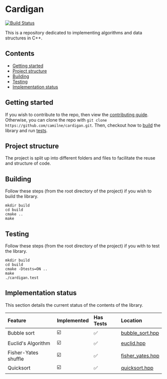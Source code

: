 # Cardigan

[![Build Status](https://travis-ci.org/camilne/cardigan.svg?branch=master)](https://travis-ci.org/camilne/cardigan)

This is a repository dedicated to implementing algorithms and data structures in
C++.

## Contents

* [Getting started](#getting-started)
* [Project structure](#project-structure)
* [Building](#building)
* [Testing](#testing)
* [Implementation status](#implementation-status)

## Getting started

If you wish to contribute to the repo, then view the
[contributing guide][contrib-guide]. Otherwise, you can clone the repo with
`git clone https://github.com/camilne/cardigan.git`. Then, checkout how to
[build](#building) the library and run [tests](#testing).

## Project structure

The project is split up into different folders and files to facilitate the reuse
and structure of code.

## Building

Follow these steps (from the root directory of the project) if you wish to build
the library.
```
mkdir build
cd build
cmake ..
make
```

## Testing

Follow these steps (from the root directory of the project) if you with to test the library.
```
mkdir build
cd build
cmake -Dtests=ON ..
make
./cardigan.test
```

## Implementation status

This section details the current status of the contents of the library.

| Feature              | Implemented             | Has Tests          | Location                                             |
| :-------------       | :-------------          | :-------------     | :-------------                                       |
| Bubble sort          | :ballot_box_with_check: | :white_check_mark: | [bubble_sort.hpp](include/sorting/bubble_sort.hpp)   |
| Euclid's Algorithm   | :ballot_box_with_check: | :white_check_mark: | [euclid.hpp](include/number_theory/euclid.hpp)       |
| Fisher-Yates shuffle | :ballot_box_with_check: | :white_check_mark: | [fisher_yates.hpp](include/permute/fisher_yates.hpp) |
| Quicksort            | :ballot_box_with_check: | :white_check_mark: | [quicksort.hpp](include/sorting/quicksort.hpp)       |


[contrib-guide]: https://github.com/camilne/cardigan/blob/master/.github/CONTRIBUTING.md
